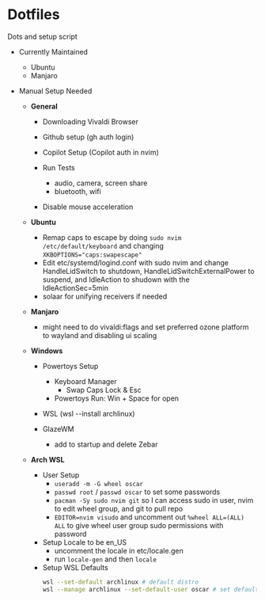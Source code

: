# Dotfiles

Dots and setup script 

- Currently Maintained

  - Ubuntu
  - Manjaro

- Manual Setup Needed

  - **General**

    - Downloading Vivaldi Browser
    - Github setup (gh auth login)
    - Copilot Setup (Copilot auth in nvim)
    - Run Tests

      - audio, camera, screen share
      - bluetooth, wifi 

    - Disable mouse acceleration

  - **Ubuntu**

    - Remap caps to escape by doing `sudo nvim /etc/default/keyboard` and changing `XKBOPTIONS="caps:swapescape"`
    - Edit etc/systemd/logind.conf with sudo nvim and change HandleLidSwitch to shutdown, HandleLidSwitchExternalPower to suspend, and IdleAction to shudown with the IdleActionSec=5min
    - solaar for unifying receivers if needed

  - **Manjaro**

    - might need to do vivaldi:flags and set preferred ozone platform to wayland and disabling ui scaling

  - **Windows**

    - Powertoys Setup 

      - Keyboard Manager
        - Swap Caps Lock & Esc
      - Powertoys Run: Win + Space for open

    - WSL (wsl --install archlinux) 
    - GlazeWM 
      - add to startup and delete Zebar

  - **Arch WSL**

    - User Setup 
      - `useradd -m -G wheel oscar`
      - `passwd root` / `passwd oscar` to set some passwords
      - `pacman -Sy sudo nvim git` so I can access sudo in user, nvim to edit wheel group, and git to pull repo
      - `EDITOR=nvim visudo` and uncomment out `%wheel ALL=(ALL) ALL` to give wheel user group sudo permissions with password
    - Setup Locale to be en_US 
      - uncomment the locale in etc/locale.gen
      - run `locale-gen` and then `locale`
    - Setup WSL Defaults
      ```bash
      wsl --set-default archlinux # default distro
      wsl --manage archlinux --set-default-user oscar # set default user (might need to update wsl)
      ```

